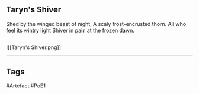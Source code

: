## Taryn's Shiver
Shed by the winged beast of night,
A scaly frost-encrusted thorn.
All who feel its wintry light
Shiver in pain at the frozen dawn.
##
![[Taryn's Shiver.png]]

---
## Tags
#Artefact
#PoE1